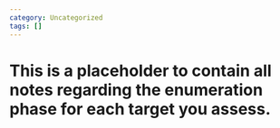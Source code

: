 ```yaml
---
category: Uncategorized
tags: []
---
```

# This is a placeholder to contain all notes regarding the enumeration phase for each target you assess.